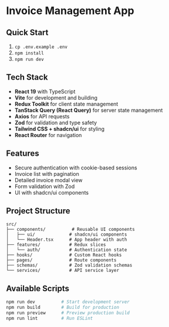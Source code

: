 # Invoice Management App

## Quick Start
1. `cp .env.example .env`
2. `npm install`
3. `npm run dev`

## Tech Stack
- **React 19** with TypeScript
- **Vite** for development and building
- **Redux Toolkit** for client state management
- **TanStack Query (React Query)** for server state management
- **Axios** for API requests
- **Zod** for validation and type safety
- **Tailwind CSS + shadcn/ui** for styling
- **React Router** for navigation

## Features
- Secure authentication with cookie-based sessions
- Invoice list with pagination
- Detailed invoice modal view
- Form validation with Zod
- UI with shadcn/ui components

## Project Structure
```
src/
├── components/          # Reusable UI components
│   ├── ui/             # shadcn/ui components
│   └── Header.tsx      # App header with auth
├── features/           # Redux slices
│   └── auth/           # Authentication state
├── hooks/              # Custom React hooks
├── pages/              # Route components
├── schemas/            # Zod validation schemas
└── services/           # API service layer
```


## Available Scripts
```bash
npm run dev          # Start development server
npm run build        # Build for production
npm run preview      # Preview production build
npm run lint         # Run ESLint
```